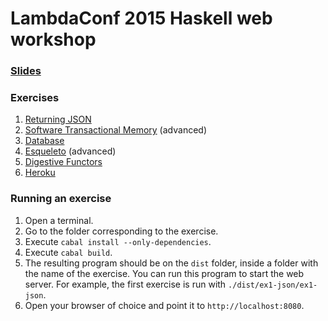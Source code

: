 # LambdaConf 2015 Haskell web workshop

### [Slides](http://serras.github.io/lambdaconf-2015-slides/web-development/)

### Exercises

1. [Returning JSON](https://github.com/serras/lambdaconf-2015-web/blob/master/ex1-json.md)
2. [Software Transactional Memory](https://github.com/serras/lambdaconf-2015-web/blob/master/ex2-stm.md) (advanced)
3. [Database](https://github.com/serras/lambdaconf-2015-web/blob/master/ex3-db.md)
4. [Esqueleto](https://github.com/serras/lambdaconf-2015-web/blob/master/ex4-esqueleto.md) (advanced)
5. [Digestive Functors](https://github.com/serras/lambdaconf-2015-web/blob/master/ex5-digestive.md)
6. [Heroku](https://github.com/serras/lambdaconf-2015-web/blob/master/ex6-heroku.md)

### Running an exercise

1. Open a terminal.
2. Go to the folder corresponding to the exercise.
3. Execute `cabal install --only-dependencies`.
4. Execute `cabal build`.
5. The resulting program should be on the `dist` folder, inside a folder with the name of the exercise. You can run this program to start the web server. For example, the first exercise is run with `./dist/ex1-json/ex1-json`.
6. Open your browser of choice and point it to `http://localhost:8080`.
